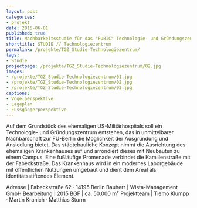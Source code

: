 ```yaml
---
layout: post
categories:
- projekt
date: 2015-06-01
published: true
title: Machbarkeitsstudie für das "FUBIC" Technologie- und Gründungszentrum
shorttitle: STUDIE // Technologiezentrum
permalink: /projekte/TGZ_Studie-Technologiezentrum/
tags: 
- Studie
projectpage: /projekte/TGZ_Studie-Technologiezentrum/02.jpg
images:
- /projekte/TGZ_Studie-Technologiezentrum/01.jpg
- /projekte/TGZ_Studie-Technologiezentrum/02.jpg
- /projekte/TGZ_Studie-Technologiezentrum/03.jpg
captions:
- Vogelperspektive
- Lageplan
- Fussgängerperspektive
---
```

Auf dem Grundstück des ehemaligen US-Militärhospitals soll ein Technologie- und Gründungszentrum entstehen, das in unmittelbarer Nachbarschaft zur FU-Berlin die Möglichkeit der Ausgründung und Ansiedlung bietet.  Das städtebauliche Konzept nimmt die Ausrichtung des ehemaligen Krankenhauses auf und arrondiert dieses mit Neubauten zu einem Campus. Eine fußläufige Promenade verbindet die Kamillenstraße mit der Fabeckstraße. Das Krankenhaus wird in ein modernes Laborgebäude mit öffentlichen Nutzungen umgebaut und dient dem Areal als identitätsstiftendes Element.

Adresse			|	Fabeckstraße 62 · 14195 Berlin
Bauherr			|	Wista-Management GmbH
Bearbeitung		|	2015
BGF				|	ca. 50.000 m²
Projektteam		|	Tiemo Klumpp · Martin Kranich · Matthias Sturm